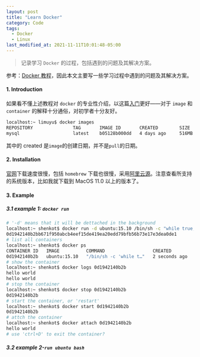 ```yaml
---
layout: post
title: "Learn Docker"
category: Code
tags:
  - Docker
  - Linux
last_modified_at: 2021-11-11T10:01:48-05:00
---
```




>记录学习 `Docker` 的过程，包括遇到的问题及其解决方案。

参考：[Docker 教程](https://www.runoob.com/docker/docker-tutorial.html)，因此本文主要写一些学习过程中遇到的问题及其解决方案。

#### 1. Introduction

如果看不懂上述教程对 `docker` 的专业性介绍，以这篇[入门](https://zhuanlan.zhihu.com/p/187505981)更好——对于 `image` 和 `container` 的解释十分通俗，对初学者十分友好。

```bash
localhost:~ limuyu$ docker images
REPOSITORY               TAG       IMAGE ID       CREATED        SIZE
mysql                    latest    b05128b000dd   4 days ago     516MB
```

其中的 created 是`image`的创建日期，并不是`pull`的日期。

#### 2. Installation

[官网](https://docs.docker.com/desktop/mac/install/)下载速度很慢，包括 `homebrew` 下载也很慢，采用[阿里云源](https://mirrors.aliyun.com/docker-toolbox/)。注意查看所支持的系统版本，比如我就下载到 MacOS 11.0 以上的版本了。

#### 3. Example

##### 3.1 example 1: `docker run`

```bash
# '-d' means that it will be dettached in the background
localhost:~ shenkot$ docker run -d ubuntu:15.10 /bin/sh -c "while true; do echo hello world; sleep 1; done"
0d1942140b2bb671f950abcb4eef15de419ea20edd79bfb56b73e17e3dea0de1
# list all containers
localhost:~ shenkot$ docker ps
CONTAINER ID   IMAGE          COMMAND                  CREATED         STATUS         PORTS     NAMES
0d1942140b2b   ubuntu:15.10   "/bin/sh -c 'while t…"   2 seconds ago   Up 6 seconds             unruffled_ishizaka
# show the container
localhost:~ shenkot$ docker logs 0d1942140b2b
hello world
hello world
# stop the container
localhost:~ shenkot$ docker stop 0d1942140b2b
0d1942140b2b
# start the container, or 'restart'
localhost:~ shenkot$ docker start 0d1942140b2b
0d1942140b2b
# attch the container
localhost:~ shenkot$ docker attach 0d1942140b2b
hello world
# use 'ctrl+D' to exit the container?
```

##### 3.2 example 2-`run ubuntu bash`





